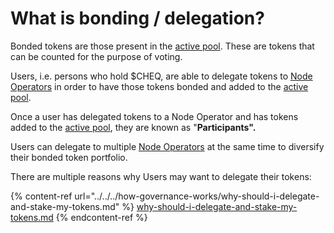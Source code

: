 # What is bonding / delegation?

Bonded tokens are those present in the [active pool](what-is-the-active-pool.md). These are tokens that can be counted for the purpose of voting.

Users, i.e. persons who hold $CHEQ, are able to delegate tokens to [Node Operators](../../../how-governance-works/validators-and-node-operators.md) in order to have those tokens bonded and added to the [active pool](what-is-the-active-pool.md). &#x20;

Once a user has delegated tokens to a Node Operator and has tokens added to the [active pool](what-is-the-active-pool.md), they are known as "**Participants".**

Users can delegate to multiple [Node Operators](../../../how-governance-works/validators-and-node-operators.md) at the same time to diversify their bonded token portfolio.

There are multiple reasons why Users may want to delegate their tokens:

{% content-ref url="../../../how-governance-works/why-should-i-delegate-and-stake-my-tokens.md" %}
[why-should-i-delegate-and-stake-my-tokens.md](../../../how-governance-works/why-should-i-delegate-and-stake-my-tokens.md)
{% endcontent-ref %}
